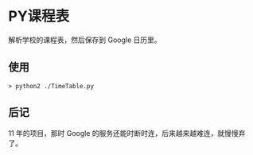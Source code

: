 ﻿PY课程表
========

解析学校的课程表，然后保存到 Google 日历里。

使用
----

```
> python2 ./TimeTable.py
```

后记
----

11 年的项目，那时 Google 的服务还能时断时连，后来越来越难连，就慢慢弃了。
